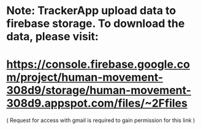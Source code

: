 # Note: TrackerApp upload data to firebase storage. To download the data, please visit:

# https://console.firebase.google.com/project/human-movement-308d9/storage/human-movement-308d9.appspot.com/files/~2Ffiles

( Request for access with gmail is required to gain permission for this link )
